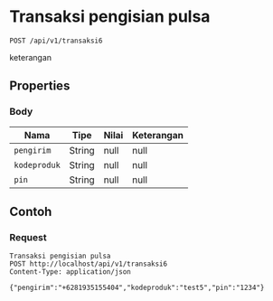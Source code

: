 # Transaksi pengisian pulsa
```http
POST /api/v1/transaksi6
```
keterangan
## Properties
### Body
Nama | Tipe | Nilai | Keterangan
--- | --- | --- | ---
<code>pengirim</code> | String | null | null
<code>kodeproduk</code> | String | null | null
<code>pin</code> | String | null | null
## Contoh
### Request
```http
Transaksi pengisian pulsa
POST http://localhost/api/v1/transaksi6
Content-Type: application/json

{"pengirim":"+6281935155404","kodeproduk":"test5","pin":"1234"}
```
